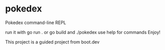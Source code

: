 # pokedex
Pokedex command-line REPL

run it with go run .
or go build and ./pokedex
use help for commands
Enjoy!

This project is a guided project from boot.dev 
